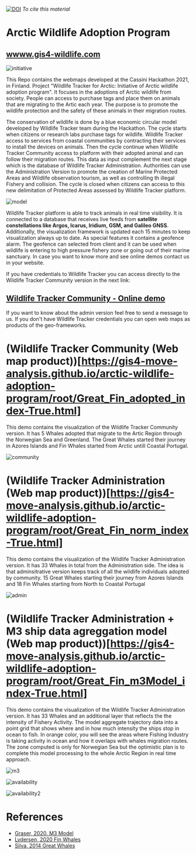 [![DOI](https://zenodo.org/badge/425373870.svg)](https://zenodo.org/badge/latestdoi/425373870)
*To cite this material*

# Arctic Wildlife Adoption Program
## [wwww.gis4-wildlife.com](wwww.gis4-wildlife.com)

![initiative](root/wildlife-arctic.png)

This Repo contains the webmaps developed at the Cassini Hackathon 2021, in Finland. Project "Wildlife Tracker for Arctic: Initiative of Arctic wildlife adoption program". It focuses in the adoptions of Arctic wildlife from society. People can access to purchase tags and place them on animals that are migrating to the Artic each year. The purpose is to promote the wildlife protection and the safety of these animals in their migration routes.

The conservation of wildlife is done by a blue economic circular model developed by Wildlife Tracker team during the Hackathon. The cycle starts when citizens or research labs purchase tags for wildlife. Wildlife Tracker access to services from coastal communities by contracting their services to install the devices on animals. Then the cycle continue when Wildlife Tracker Community access to platform with their adopted animal and can follow their migration routes. This data as input complement the next stage which is the database of Wildlife Tracker Administration. Authorities can use the Administration Version to promote the creation of Marine Protected Areas and Wildlife observation tourism, as well as controlling th illegal Fishery and collision. The cycle is closed when citizens can access to this new delimitation of Protected Areas assessed by Wildlife Tracker platform.

![model](root/model.jpeg)

Wildlife Tracker platform is able to track animals in real time visibility. It is connected to a database that receives live feeds from **satellite constellations like Argos, Icarus, Iridium, GSM, and Galileo GNSS**. Additionally, the visualization framework is updated each 15 minutes to keep visualization always up to date. As special features it contains a geofence alarm. The geofence can selected from client and it can be used when wildlife is entering to high pressure fishery zone or going out of their marine sanctuary. In case you want to know more and see online demos contact us in your website.

If you have credentials to Wildlife Tracker you can access directly to the Wildlife Tracker Community version in the next link:

## [Wildlife Tracker Community - Online demo](https://share.streamlit.io/bryanvallejo16/wildlife-tracker-adoption-0.1/main/gis4-adoption.py)

If you want to know about the admin version feel free to send a message to us.
If you don't have Wildlife Tracker credentials you can open web maps as products of the geo-frameworks.

# (Wildlife Tracker Community (Web map product))[https://gis4-move-analysis.github.io/arctic-wildlife-adoption-program/root/Great_Fin_adopted_index-True.html]
This demo contains the visualization of the Wildlife Tracker Community version. It has 5 Whales adopted that migrate to the Artic Region through the Norwegian Sea and Greenland. The Great Whales started their journey in Azores Islands and Fin Whales started from Arctic untill Coastal Portugal.

![community](root/adopt-arctic-gif.gif)

# (Wildlife Tracker Administration (Web map product))[https://gis4-move-analysis.github.io/arctic-wildlife-adoption-program/root/Great_Fin_norm_index-True.html]
This demo contains the visualization of the Wildlife Tracker Administration version. It has 33 Whales in total from the Administration side. The idea is that adminsitrative version keeps track of all the wildlife individuals adopted by community. 15 Great Whales starting their journey from Azores Islands and 18 Fin Whales starting from North to Coastal Portugal

![admin](root/norm-arctic-gif.gif)

# (Wildlife Tracker Administration + M3 ship data agreggation model (Web map product))[https://gis4-move-analysis.github.io/arctic-wildlife-adoption-program/root/Great_Fin_m3Model_index-True.html]
This demo contains the visualization of the Wildlife Tracker Administration version. It has 33 Whales and an additional layer that reflects the the intensity of Fishery Activity. The model aggregate trajectory data into a point grid that shows where and in how much intensity the ships stop in ocean to fish. In orange color, you will see the areas where Fishing Industry is taking activity in ocean and how it overlaps with whales migration routes. The zone computed is only for Norwegian Sea but the optimistic plan is to complete this model processing to the whole Arctic Region in real time approach.

![m3](root/m3-arctic-gif.gif)

![availability](root/m3-model-map.png)

![availability2](root/nview-map.png)

# References
- [Graser, 2020. M3 Model](https://www.tandfonline.com/doi/abs/10.1080/13658816.2020.1776293)
- [Lydersen, 2020 Fin Whales](https://www.nature.com/articles/s41598-020-73996-z)
- [Silva, 2014 Great Whales](https://www.researchgate.net/publication/260996651_Assessing_Performance_of_Bayesian_State-Space_Models_Fit_to_Argos_Satellite_Telemetry_Locations_Processed_with_Kalman_Filtering)
